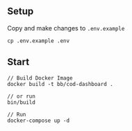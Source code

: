 ## Setup

Copy and make changes to `.env.example`

```
cp .env.example .env
```

## Start

```
// Build Docker Image
docker build -t bb/cod-dashboard .

// or run
bin/build

// Run
docker-compose up -d
```
